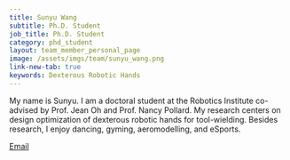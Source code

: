 ```yaml
---
title: Sunyu Wang
subtitle: Ph.D. Student
job_title: Ph.D. Student
category: phd_student
layout: team_member_personal_page
image: /assets/imgs/team/sunyu_wang.png
link-new-tab: true
keywords: Dexterous Robotic Hands
---
```


My name is Sunyu. I am a doctoral student at the Robotics Institute co-advised
by Prof. Jean Oh and Prof. Nancy Pollard. My research centers on design
optimization of dexterous robotic hands for tool-wielding. Besides research,
I enjoy dancing, gyming, aeromodelling, and eSports.

[Email](mailto:sunyuw@andrew.cmu.edu)
